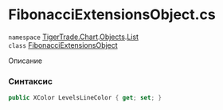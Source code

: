 
# FibonacciExtensionsObject.cs
`namespace` [TigerTrade.Chart](../../../TigerTrade.Chart.md).[Objects](../../../TigerTrade.Chart/Objects.md).[List](../../../TigerTrade.Chart/Objects/List.md)  
    `class` [FibonacciExtensionsObject](../../FibonacciExtensionsObject.cs.md)

Описание

### Синтаксис
```csharp
public XColor LevelsLineColor { get; set; }
```

